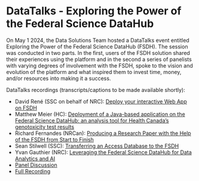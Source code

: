 # DataTalks - Exploring the Power of the Federal Science DataHub 

On May 1 2024, the Data Solutions Team hosted a DataTalks event entitled Exploring the Power of the Federal Science DataHub (FSDH). The session was conducted in two parts. In the first, users of the FSDH solution shared their experiences using the platform and in the second a series of panelists with varying degrees of involvement with the FSDH, spoke to the vision and evolution of the platform and what inspired them to invest time, money, and/or resources into making it a success.

DataTalks recordings (transcripts/captions to be made available shortly):

* David René (SSC on behalf of NRC): [Deploy your interactive Web App on FSDH](https://fsdhstaticassetstorage.blob.core.windows.net/public/DataTalks-DR.mp4)
* Matthew Meier (HC): [Deployment of a Java-based application on the Federal Science DataHub: an analysis tool for Health Canada’s genotoxicity test results](https://fsdhstaticassetstorage.blob.core.windows.net/public/DataTalks-MM.mp4)
* Richard Fernandes (NRCan): [Producing a Research Paper with the Help of the FSDH from Start to Finish](https://fsdhstaticassetstorage.blob.core.windows.net/public/DataTalks-RF.mp4)
* Sean Stilwell (SSC): [Transferring an Access Database to the FSDH](https://fsdhstaticassetstorage.blob.core.windows.net/public/DataTalks-SS.mp4)
* Yvan Gauthier (NRC): [Leveraging the Federal Science DataHub for Data Analytics and AI](https://fsdhstaticassetstorage.blob.core.windows.net/public/DataTalks-YG.mp4)
* [Panel Discussion](https://fsdhstaticassetstorage.blob.core.windows.net/public/DataTalks-Panel.mp4)
* [Full Recording](https://fsdhstaticassetstorage.blob.core.windows.net/public/DataTalks-full-recording.mp4)